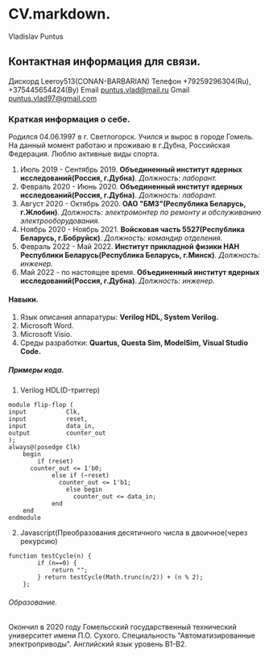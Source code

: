 # CV.markdown.
Vladislav Puntus
## Контактная информация для связи.
Дискорд Leeroy513(CONAN-BARBARIAN)
Телефон +79259296304(Ru), +375445654424(By)
Email puntus.vlad@mail.ru
Gmail puntus.vlad97@gmail.com
### Краткая информация о себе.
Родился 04.06.1997 в г. Светлогорск. Учился и вырос в городе Гомель. На данный момент работаю и проживаю в г.Дубна, Российская Федерация.
Люблю активные виды спорта. 
1. Июль 2019 - Сентябрь 2019. **Объединенный институт ядерных исследований(Россия, г.Дубна)**. *Должность: лаборант.*
2. Февраль 2020 - Июнь 2020. **Объединенный институт ядерных исследований(Россия, г.Дубна)**. *Должность: лаборант.*
3. Август 2020 - Октябрь 2020. **ОАО "БМЗ"(Республика Беларусь, г.Жлобин)**. *Должность: электромонтер по ремонту и обслуживанию электрооборудования.*
4. Ноябрь 2020 - Ноябрь 2021. **Войсковая часть 5527(Республика Беларусь, г.Бобруйск)**. *Должность: командир отделения.*
5. Февраль 2022 - Май 2022. **Институт прикладной физики НАН Республики Беларусь(Республика Беларусь, г.Минск)**. *Должность: инженер.*
6. Май 2022 - по настоящее время. **Объединенный институт ядерных исследований(Россия, г.Дубна)**. *Должность: инженер.* 
#### Навыки.
1. Язык описания аппаратуры: **Verilog HDL, System Verilog.**
2. Microsoft Word.
3. Microsoft Visio.
4. Среды разработки: **Quartus, Questa Sim, ModelSim, Visual Studio Code.**
##### Примеры кода.
1. Verilog HDL(D-триггер)
```
module flip-flop (
input           Clk,
input           reset,
input           data_in,
output          counter_out
);    
always@(posedge Clk)
	begin
		if (reset)
	  counter_out <= 1'b0;
		    else if (~reset)
			  counter_out <= 1'b1;
		        else begin
			      counter_out <= data_in;
	      	end
	end	
endmodule
```
2. Javascript(Преобразования десятичного числа в двоичное(через рекурсию)
```
function testCycle(n) {
        if (n==0) {
            return "";  
        } return testCycle(Math.trunc(n/2)) + (n % 2);
    };
```
###### Образование.
 Окончил в 2020 году Гомельсский государственный технический университет имени П.О. Сухого.
 Специальность "Автоматизированные электроприводы".
 Английский язык уровень B1-B2.
